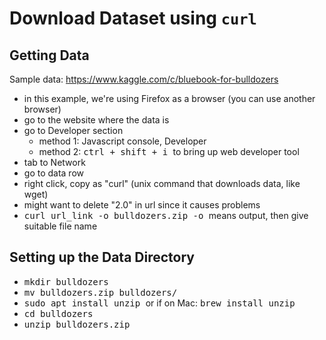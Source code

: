 # Download Dataset using `curl`

## Getting Data

Sample data:  https://www.kaggle.com/c/bluebook-for-bulldozers  
- in this example, we're using Firefox as a browser (you can use another browser)
- go to the website where the data is
- go to Developer section
  - method 1:  Javascript console, Developer 
  - method 2:  <kbd> ctrl + shift + i </kbd> to bring up web developer tool
- tab to Network
- go to data row
- right click, copy as "curl" (unix command that downloads data, like wget)
- might want to delete "2.0" in url since it causes problems
- <kbd> curl url_link -o bulldozers.zip -o </kbd> means output, then give suitable file name

## Setting up the Data Directory
- <kbd> mkdir bulldozers </kbd>
- <kbd> mv bulldozers.zip bulldozers/ </kbd>
- <kbd> sudo apt install unzip </kbd> or if on Mac:  <kbd> brew install unzip </kbd>
- <kbd> cd bulldozers </kbd> 
- <kbd> unzip bulldozers.zip </kbd>


